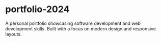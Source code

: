 # portfolio-2024
A personal portfolio showcasing software development and web development skills. Built with a focus on modern design and responsive layouts.
